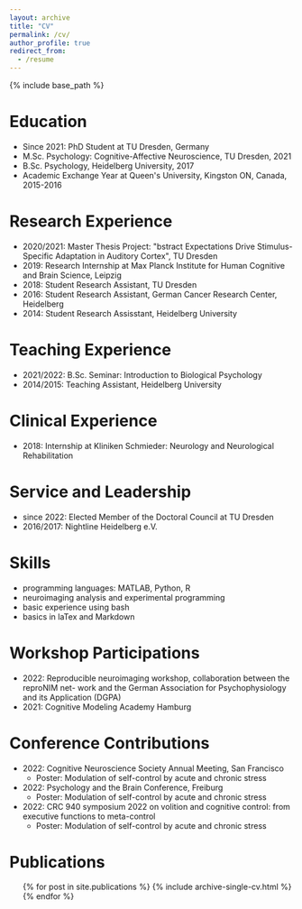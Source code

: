 ```yaml
---
layout: archive
title: "CV"
permalink: /cv/
author_profile: true
redirect_from:
  - /resume
---
```


{% include base_path %}

Education
======
* Since 2021: PhD Student at TU Dresden, Germany
* M.Sc. Psychology: Cognitive-Affective Neuroscience, TU Dresden, 2021
* B.Sc. Psychology, Heidelberg University, 2017
* Academic Exchange Year at Queen's University, Kingston ON, Canada, 2015-2016

Research Experience
======
* 2020/2021: Master Thesis Project: "bstract Expectations Drive Stimulus-Specific Adaptation in Auditory Cortex", TU Dresden
* 2019: Research Internship at Max Planck Institute for Human Cognitive and Brain Science, Leipzig
* 2018: Student Research Assistant, TU Dresden
* 2016: Student Research Assistant, German Cancer Research Center, Heidelberg
* 2014: Student Research Assisstant, Heidelberg University

Teaching Experience
======
* 2021/2022: B.Sc. Seminar: Introduction to Biological Psychology
* 2014/2015: Teaching Assistant, Heidelberg University

Clinical Experience
======
* 2018: Internship at Kliniken Schmieder: Neurology and Neurological Rehabilitation

Service and Leadership
======
* since 2022: Elected Member of the Doctoral Council at TU Dresden
* 2016/2017: Nightline Heidelberg e.V.

Skills
======
* programming languages: MATLAB, Python, R
* neuroimaging analysis and experimental programming
* basic experience using bash
* basics in laTex and Markdown

Workshop Participations
======
* 2022: Reproducible neuroimaging workshop, collaboration between the reproNIM net-
work and the German Association for Psychophysiology and its Application (DGPA)
* 2021: Cognitive Modeling Academy Hamburg

Conference Contributions
======
* 2022: Cognitive Neuroscience Society Annual Meeting, San Francisco
  * Poster: Modulation of self-control by acute and chronic stress
* 2022: Psychology and the Brain Conference, Freiburg
  * Poster: Modulation of self-control by acute and chronic stress
* 2022: CRC 940 symposium 2022 on volition and cognitive control: from executive functions to meta-control
  * Poster: Modulation of self-control by acute and chronic stress

Publications
======
  <ul>{% for post in site.publications %}
    {% include archive-single-cv.html %}
  {% endfor %}</ul>

